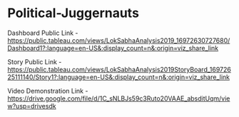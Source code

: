 # Political-Juggernauts

Dashboard Public Link - https://public.tableau.com/views/LokSabhaAnalysis2019_16972630727680/Dashboard1?:language=en-US&:display_count=n&:origin=viz_share_link

Story Public Link - https://public.tableau.com/views/LokSabhaAnalysis2019StoryBoard_16972625111140/Story1?:language=en-US&:display_count=n&:origin=viz_share_link

Video Demonstration Link - https://drive.google.com/file/d/1C_sNLBJs59c3Ruto20VAAE_absditUqm/view?usp=drivesdk

